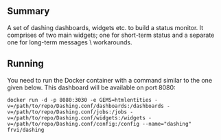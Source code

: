 ## Summary
A set of dashing dashboards, widgets etc. to build a status monitor.
It comprises of two main widgets; one for short-term status and a separate one for long-term messages \ workarounds.

## Running
You need to run the Docker container with a command similar to the one given below.  This dashboard will be available on port 8080:

```
docker run -d -p 8080:3030 -e GEMS=htmlentities -v=/path/to/repo/Dashing.conf/dashboards:/dashboards -v=/path/to/repo/Dashing.conf/jobs:/jobs -v=/path/to/repo/Dashing.conf/widgets:/widgets -v=/path/to/repo/Dashing.conf/config:/config --name="dashing"  frvi/dashing
```